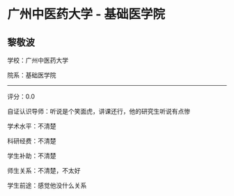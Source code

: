 # 广州中医药大学 - 基础医学院

## 黎敬波

学校：广州中医药大学

院系：基础医学院

* * *

评分：0.0

自证认识导师：听说是个笑面虎，讲课还行，他的研究生听说有点惨

学术水平：不清楚

科研经费：不清楚

学生补助：不清楚

师生关系：不清楚，不太好

学生前途：感觉他没什么关系